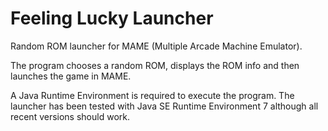 # Feeling Lucky Launcher

Random ROM launcher for MAME (Multiple Arcade Machine Emulator).

The program chooses a random ROM, displays the ROM info and then launches the game in MAME.

A Java Runtime Environment is required to execute the program.  The launcher has been tested with Java SE Runtime Environment 7 although all recent versions should work.
